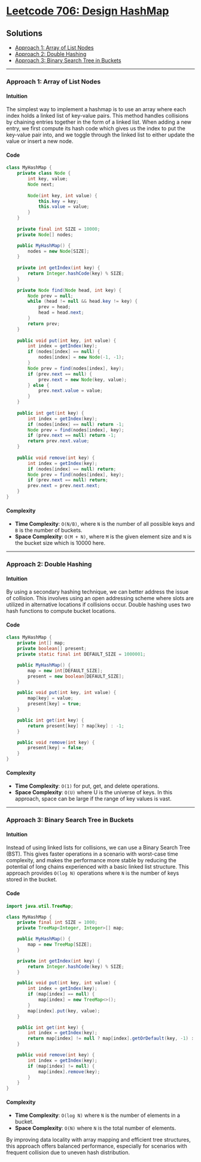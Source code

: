 # [Leetcode 706: Design HashMap](https://leetcode.com/problems/design-hashmap/)

## Solutions
- [Approach 1: Array of List Nodes](#approach-1-array-of-list-nodes)
- [Approach 2: Double Hashing](#approach-2-double-hashing)
- [Approach 3: Binary Search Tree in Buckets](#approach-3-binary-search-tree-in-buckets)

---

### Approach 1: Array of List Nodes

#### Intuition
The simplest way to implement a hashmap is to use an array where each index holds a linked list of key-value pairs. This method handles collisions by chaining entries together in the form of a linked list. When adding a new entry, we first compute its hash code which gives us the index to put the key-value pair into, and we toggle through the linked list to either update the value or insert a new node.

#### Code
```java
class MyHashMap {
    private class Node {
        int key, value;
        Node next;
        
        Node(int key, int value) {
            this.key = key;
            this.value = value;
        }
    }
    
    private final int SIZE = 10000;
    private Node[] nodes;

    public MyHashMap() {
        nodes = new Node[SIZE];
    }
    
    private int getIndex(int key) {
        return Integer.hashCode(key) % SIZE;
    }
    
    private Node find(Node head, int key) {
        Node prev = null;
        while (head != null && head.key != key) {
            prev = head;
            head = head.next;
        }
        return prev;
    }
    
    public void put(int key, int value) {
        int index = getIndex(key);
        if (nodes[index] == null) {
            nodes[index] = new Node(-1, -1);
        }
        Node prev = find(nodes[index], key);
        if (prev.next == null) {
            prev.next = new Node(key, value);
        } else {
            prev.next.value = value;
        }
    }
    
    public int get(int key) {
        int index = getIndex(key);
        if (nodes[index] == null) return -1;
        Node prev = find(nodes[index], key);
        if (prev.next == null) return -1;
        return prev.next.value;
    }
    
    public void remove(int key) {
        int index = getIndex(key);
        if (nodes[index] == null) return;
        Node prev = find(nodes[index], key);
        if (prev.next == null) return;
        prev.next = prev.next.next;
    }
}
```
#### Complexity
- **Time Complexity**: `O(N/B)`, where `N` is the number of all possible keys and `B` is the number of buckets.
- **Space Complexity**: `O(M + N)`, where `M` is the given element size and `N` is the bucket size which is 10000 here.

---

### Approach 2: Double Hashing

#### Intuition
By using a secondary hashing technique, we can better address the issue of collision. This involves using an open addressing scheme where slots are utilized in alternative locations if collisions occur. Double hashing uses two hash functions to compute bucket locations.

#### Code
```java
class MyHashMap {
    private int[] map;
    private boolean[] present;
    private static final int DEFAULT_SIZE = 1000001;

    public MyHashMap() {
        map = new int[DEFAULT_SIZE];
        present = new boolean[DEFAULT_SIZE];
    }

    public void put(int key, int value) {
        map[key] = value;
        present[key] = true;
    }

    public int get(int key) {
        return present[key] ? map[key] : -1;
    }

    public void remove(int key) {
        present[key] = false;
    }
}
```
#### Complexity
- **Time Complexity**: `O(1)` for put, get, and delete operations.
- **Space Complexity**: `O(U)` where U is the universe of keys. In this approach, space can be large if the range of key values is vast.

---

### Approach 3: Binary Search Tree in Buckets

#### Intuition
Instead of using linked lists for collisions, we can use a Binary Search Tree (BST). This gives faster operations in a scenario with worst-case time complexity, and makes the performance more stable by reducing the potential of long chains experienced with a basic linked list structure. This approach provides `O(log N)` operations where `N` is the number of keys stored in the bucket.

#### Code
```java
import java.util.TreeMap;

class MyHashMap {
    private final int SIZE = 1000;
    private TreeMap<Integer, Integer>[] map;

    public MyHashMap() {
        map = new TreeMap[SIZE];
    }

    private int getIndex(int key) {
        return Integer.hashCode(key) % SIZE;
    }

    public void put(int key, int value) {
        int index = getIndex(key);
        if (map[index] == null) {
            map[index] = new TreeMap<>();
        }
        map[index].put(key, value);
    }

    public int get(int key) {
        int index = getIndex(key);
        return map[index] != null ? map[index].getOrDefault(key, -1) : -1;
    }

    public void remove(int key) {
        int index = getIndex(key);
        if (map[index] != null) {
            map[index].remove(key);
        }
    }
}
```
#### Complexity
- **Time Complexity**: `O(log N)` where `N` is the number of elements in a bucket.
- **Space Complexity**: `O(N)` where `N` is the total number of elements.

By improving data locality with array mapping and efficient tree structures, this approach offers balanced performance, especially for scenarios with frequent collision due to uneven hash distribution.

